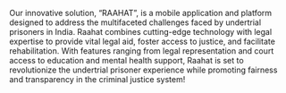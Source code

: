  Our innovative solution, “RAAHAT”, is a mobile application and platform designed to address the multifaceted challenges faced by undertrial prisoners in India. 
 Raahat combines cutting-edge technology with legal expertise to provide vital legal aid, foster access to justice, and facilitate rehabilitation. 
 With features ranging from legal representation and court access to education and mental health support, Raahat is set to revolutionize the undertrial prisoner experience while promoting fairness and transparency in the criminal justice system!
